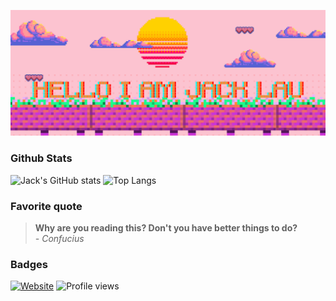 <a href="https://portfolio.jacklau.xyz"><img alt="HELLO I AM JACK LAU" src="https://github.com/Jacklau1216/Jacklau1216/blob/main/background.png" /></a>


### Github Stats
![Jack's GitHub stats](https://github-readme-stats.vercel.app/api?username=Jacklau1216&theme=dark&show_icons=true&card_width=400&hide=issues&line_height=24)
![Top Langs](https://github-readme-stats.vercel.app/api/top-langs/?username=Jacklau1216&theme=dark&show_icons=true&card_width=200&layout=compact)

### Favorite quote
>**Why are you reading this? Don't you have better things to do?** <br/>
>*- Confucius*


### Badges
[![Website](https://img.shields.io/website?down_color=red&down_message=offline&up_color=green&up_message=online&url=https%3A%2F%2Fportfolio.jacklau.xyz)](https://portfolio.jacklau.xyz)
![Profile views](https://gpvc.arturio.dev/Jacklau1216)
